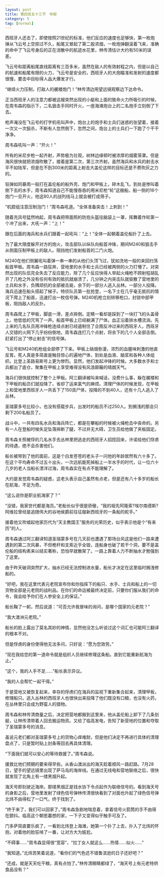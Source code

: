 ```yaml
---
layout: post
title: 第四百五十三节　夺取
category: 5
tag: [normal]
---
```


西班牙人还击了，即使按照21世纪的标准，他们反应的速度也足够快，第一枚炮弹从飞云号上空掠过不久，船尾又冒起了第二股浓烟，一枚炮弹翻滚着飞来，准确的命中了飞云号身后的正在消散中的航迹水花里，林传清估计大约有50米的误差。

飞云号和距离船尾直线距离有三百多米，虽然在敌人的有效射程之内，但是以自己的航速和船尾有限的火力，飞云号是安全的，西班牙人的大炮瞄准和发射的速度都很慢，要击中目标得人品大爆发才行。

“继续火力压制，打敌人的艉楼炮门！”林传清边用望远镜观察边下达命令。

正当西班牙人的注意力都被这艘突然出现的小艇和上面的致命火力所吸引的时候，在周韦森的指示下，二名狙击手同时开火，一座海滩炮台上的二名炮手立刻倒了下去。

枪声淹没在飞云号的打字机吼叫声中，炮台上的炮手和士兵们迷惑的张望着，接着一次又一次狙杀，不断有人忽然倒下，忽然之间，炮台上的士兵们一下跑了个干干净净。

周韦森吼叫一声：“开火！”

所有的米尼步枪一起齐射，声势极为壮观，树林边缘顿时被浓厚的烟雾笼罩。但是海风很快就把浓烟吹散了，接着是第二次，第三次齐射。虽然海兵和水兵的射击水平不如陆军，但是在不到300米的距离上射击大盖伦这样的目标还是不费吹灰之力的。

铅弹如同暴雨一般打在盖伦船的船外壳、炮门和甲板上，碎木乱飞，到处是惨叫着倒下去的水手，周韦森知道自己不能慢吞吞的用米尼枪“轮”这艘船，船一侧的16个炮门一旦开火，他这80人的战列线马上就会被打成筛子。

“机腔组注意压制泡门！”周韦森吼道。“全体准备突击！上刺到！”

随着充凤号猛然响起，周韦森把带面照的防抱头盔往脑袋上一罩，挥舞着作轮第一个冲了出来，大吼一声：“上！”

跟在后面的海兵和水兵们跟着一起吼叫：“上！”全体一起朝着盖伦船扑了上去。

为了最大限度躲开对方的炮火，攻击部队以纵队向船首冲锋，期间M240和狙击手从侧面压制甲板上的敌人。阻挡他们发射船首的二门火炮。

M240在他们侧翼吼叫着弹一串一串的从他们头顶飞过，犹如洗地一般的来回扫荡船首甲板。周韦森一路狂奔，营地里的水手和士兵已经被两侧的火力打懵了。对突然出现的队伍完全失去了反应能力，除了几个反应快得人举起火绳枪不顾射程胡乱开了几枪之外没有任何有效的抵抗就崩溃了，几分钟之内突击队就驱散了营地里的士兵和水手，负隅顽抗的全部被击毙，余下的一部分人逃入丛林。一部分人投降。海兵迅速在船头搭起了梯子。特侦队员第一批抢登，一名下士在几乎毫无抵抗的情况下爬上了船首，迅速打出一枚信号弹。M240机枪立刻转移枪口，封锁中部甲板，阻挡敌人的反扑。

周韦森爬上了甲板，脚底一滑，差点摔倒。定睛一看却是踩到了一块打飞的头盖骨上。他低低的咒骂了一声。船首甲板上已经躺满了尸体。血正沿着排水槽流淌。先上来的几名队员用冲锋枪连续点射已经遏制住了企图反冲过来的西班牙人，西班牙人交错的火网下几乎纷纷倒地，周韦森连打几个点射，将余下的几个人全部击倒。赶紧打出了“停止射击”的信号弹。

飞云号和M240机枪组全部停了下来。甲板上硝烟弥漫，浓烈的血腥味刺激的他直反胃。死人真是多简直是触目惊心的遍地尸体，到处是血液、脑浆和各种人体组织。比登上圣路易斯号上更为惨烈。显然，他们发起冲锋的时候。大多数水手和士兵都出了底仓，聚集在甲板上享受难得没有风浪颠簸的晴朗天气。

海兵们很快就控制了整个上甲板。阿三翻译被叫来喊话，没费什么事，躲在艉楼和下甲板的船员们就投降了。省却了运来氯气的麻烦。清理尸体的时候发现，在甲板上和营地里西班牙人一共丢下了150具尸体，投降的不到40人，还有十几人逃入了丛林。

圣瑞蒙多号比较小，也没有搭载步兵，出发时的船员不过250人。到搁浅的那会只剩下200名船员了。

战斗中，一共有四名水兵和海兵阵亡，都是在攀船的时候被火绳枪击中丧命的。另有一人在登船时候失足坠落摔断了腿，不过并无大碍，卫生员给他做了夹板固定。

周韦森关照被俘的几名水手去丛林里把逃走的西班牙人招揽回来，许诺给他们俘虏的待遇，绝不会杀害他们。

船长被带到了他的面前，这是个白发苍苍的老头子一问他的年龄居然有六十多了。在这个平均寿命不过五十出头，一次远航能死掉船上一半水手的时代，让一位六十几岁的老人当船长漂洋过海，周韦森实在有点不能理解了。

大约是发觉周韦森的疑惑，这老头表示自己虽然有点老，但是还有八十多岁的船长在航海，不足为奇。

“这么说你是职业航海家了？”

“没错，我家世代都是海员。”老船长似乎很是骄傲，“我的祖先阿隆索?埃尔南德斯?阿维拉曾经是追随伟大的谷地侯爵前往征服新西班牙的一条船的舵手。”

接着他又吹嘘起他家历代为“天主教国王”服务的光荣历史，似乎表示他是个“有来历”的人。

周韦森通过阿三翻译知道圣瑞蒙多号在几天前也遭遇了那场台风这是他们一路来遭遇到的第二次风暴，不但桅杆和支索近乎全毁，连船身也破了若干个洞，要不是盖伦船的结构素来以结实著称，恐怕早就散架了。一路上靠着人力不断抽水才勉强到了这里。

由于昨天破洞突然扩大，抽水已经无法控制进水量，船长才决定在这里临时搁浅修船的。

“好吧，我在这里代表元老院宣布你和你指挥下的船只、水手、士兵和船上的一切货物全部是元老院的战利品。在你们的命运被最终决定前，只要你们服从我们的命令，我会给予你们在人参安全上的保证。”

船长鞠了一躬，然后说道：“可否允许我冒味的询问，是哪个国家的元老院？”

“我大澳洲元老院。”

船长的脸上露出了莫名其妙的神情，显然他没怎么听说过这个词汇也可能阿三翻译的根本不对。

但是俘虏的身份使得他无法多问，只好说：“愿为您效劳。”

“现在我给您的第一道命令就是组织人员继续修理这条船。直到它能重新航海为止。”

“这个，我的人手不足……”船长表示异议。

“我的人会帮忙一起干得。”

于是营地又被恢复起来，幸存的俘虏们在海兵的监视下重新集合起来，清理甲板，修理船只。逃入丛林的西班牙人也很快出来投降了他们既没有口粮，也没有火药，在丛林里只会成为野蛮人的猎物。

周韦森和林传清商量之后，决定把营地都搬到这里来，他从盖伦船上卸下了几条划艇，让林传清带着人回去搬运物资。又给了临高发电，告知了新营地的位置和夺取了圣瑞蒙多号的消息。

虽说元老们都对圣瑞蒙多号上的货物心痒难耐，但是他们决定不再进行具体的清理盘点了，只是暂时贴上封条等回去再具体清理。

“下面我们就可以安心的等待救援了。”周韦森说。

援救比他们预期的要来得早些。从香山澳派出的海天趁着顺风一路赶路。7月28日，望手的望远镜里出现了萨马岛的海岸线。在通过无线电和营地联络之后，很快就发现了北角上有一缕黑烟升起。

海天号即刻驶近海岸。那缕黑烟正是钱水协下令点起作为联络信号的。看到海天号的身影之后，营地里发射了绿色信号弹林传清很快看到了对面也升起了绿色信号弹北炜不由得松了一口气，终于找到了。

“终于来了，我们可以回家了。”周韦森急剧地喘息着，拿着信号火箭筒的手不由得在颤抖。临高这个朝思暮想的家，一下子又变得似乎触手可及了。

门多萨简直要乐疯了，一看到北炜登上海滩，她第一个扑了上去，扑入了北炜的怀抱，对着他的脸狂啃了一番，让对方大为尴尬。

“不碍事……”周韦森显得很“宽容”，“拉丁女人就这么……热情……似火……”

“我知道。”北炜苦笑着说道，“看你们的气色还不错鲁滨逊的日子还好吧？”

“还成，就是天天吃干粮，真有点怕了。”林传清眼睛都绿了，“海天号上有元老特供食品没有？”